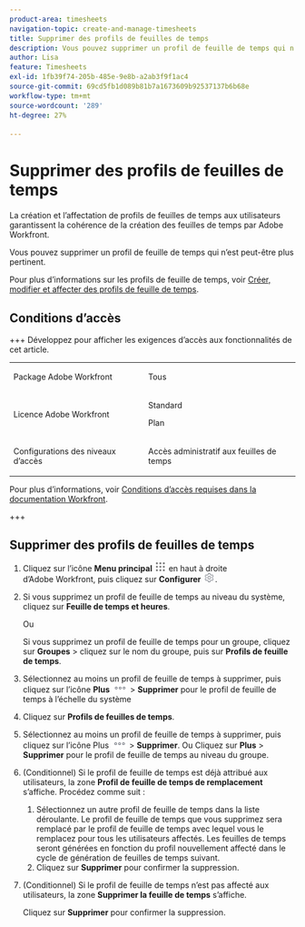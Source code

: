 ```yaml
---
product-area: timesheets
navigation-topic: create-and-manage-timesheets
title: Supprimer des profils de feuilles de temps
description: Vous pouvez supprimer un profil de feuille de temps qui n’est peut-être plus pertinent.
author: Lisa
feature: Timesheets
exl-id: 1fb39f74-205b-485e-9e8b-a2ab3f9f1ac4
source-git-commit: 69cd5fb1d089b81b7a1673609b92537137b6b68e
workflow-type: tm+mt
source-wordcount: '289'
ht-degree: 27%

---
```


# Supprimer des profils de feuilles de temps

<!--Audited:6/2025-->

La création et l’affectation de profils de feuilles de temps aux utilisateurs garantissent la cohérence de la création des feuilles de temps par Adobe Workfront.

Vous pouvez supprimer un profil de feuille de temps qui n’est peut-être plus pertinent.

Pour plus d’informations sur les profils de feuille de temps, voir [Créer, modifier et affecter des profils de feuille de temps](../../timesheets/create-and-manage-timesheets/create-timesheet-profiles.md).

## Conditions d’accès

+++ Développez pour afficher les exigences d’accès aux fonctionnalités de cet article.

<table style="table-layout:auto">
 <col> 
 <col>
 <tbody> 
  <tr> 
   <td>Package Adobe Workfront</td> 
   <td><p>Tous</p></td> 
  </tr> 
  <tr> 
   <td>Licence Adobe Workfront</td> 
   <td>
   <p>Standard</p>
   <p>Plan</p></td>
  </tr> 
  <tr> 
   <td>Configurations des niveaux d’accès</td> 
   <td><p>Accès administratif aux feuilles de temps</p> </td> 
  </tr> 
 </tbody> 
</table>

Pour plus d’informations, voir [Conditions d’accès requises dans la documentation Workfront](/help/quicksilver/administration-and-setup/add-users/access-levels-and-object-permissions/access-level-requirements-in-documentation.md).

+++

## Supprimer des profils de feuilles de temps

1. Cliquez sur l’icône **Menu principal** ![](assets/main-menu-icon.png) en haut à droite d’Adobe Workfront, puis cliquez sur **Configurer** ![](assets/gear-icon-settings.png).

1. Si vous supprimez un profil de feuille de temps au niveau du système, cliquez sur **Feuille de temps et heures**.

   Ou

   Si vous supprimez un profil de feuille de temps pour un groupe, cliquez sur **Groupes** > cliquez sur le nom du groupe, puis sur **Profils de feuille de temps**.
1. Sélectionnez au moins un profil de feuille de temps à supprimer, puis cliquez sur l’icône **Plus** ![](assets/more-icon.png) > **Supprimer** pour le profil de feuille de temps à l’échelle du système

1. Cliquez sur **Profils de feuilles de temps**.
1. Sélectionnez au moins un profil de feuille de temps à supprimer, puis cliquez sur l’icône Plus ![icône Plus](assets/more-icon.png) > **Supprimer**.
Ou
Cliquez sur **Plus** > **Supprimer** pour le profil de feuille de temps au niveau du groupe.
1. (Conditionnel) Si le profil de feuille de temps est déjà attribué aux utilisateurs, la zone **Profil de feuille de temps de remplacement** s’affiche. Procédez comme suit :
   1. Sélectionnez un autre profil de feuille de temps dans la liste déroulante. Le profil de feuille de temps que vous supprimez sera remplacé par le profil de feuille de temps avec lequel vous le remplacez pour tous les utilisateurs affectés. Les feuilles de temps seront générées en fonction du profil nouvellement affecté dans le cycle de génération de feuilles de temps suivant.
   1. Cliquez sur **Supprimer** pour confirmer la suppression.
1. (Conditionnel) Si le profil de feuille de temps n’est pas affecté aux utilisateurs, la zone **Supprimer la feuille de temps** s’affiche.

   Cliquez sur **Supprimer** pour confirmer la suppression.
